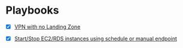 # Playbooks

- [x] [VPN with no Landing Zone](./VPN-with-no-LandingZone.md)
- [x] [Start/Stop EC2/RDS instances using schedule or manual endpoint](schedule-start-stop-ec2.md)


